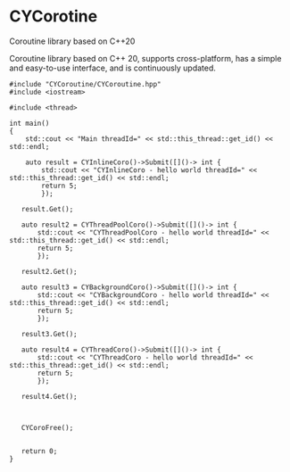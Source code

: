 # CYCorotine
Coroutine library based on C++20

Coroutine library based on C++ 20, supports cross-platform, has a simple and easy-to-use interface, and is continuously updated.

```
#include "CYCoroutine/CYCoroutine.hpp"
#include <iostream>

#include <thread>

int main()
{
    std::cout << "Main threadId=" << std::this_thread::get_id() << std::endl;

    auto result = CYInlineCoro()->Submit([]()-> int {
        std::cout << "CYInlineCoro - hello world threadId=" << std::this_thread::get_id() << std::endl;
        return 5;
        });

   result.Get();

   auto result2 = CYThreadPoolCoro()->Submit([]()-> int {
       std::cout << "CYThreadPoolCoro - hello world threadId=" << std::this_thread::get_id() << std::endl;
       return 5;
       });

   result2.Get();

   auto result3 = CYBackgroundCoro()->Submit([]()-> int {
       std::cout << "CYBackgroundCoro - hello world threadId=" << std::this_thread::get_id() << std::endl;
       return 5;
       });

   result3.Get();

   auto result4 = CYThreadCoro()->Submit([]()-> int {
       std::cout << "CYThreadCoro - hello world threadId=" << std::this_thread::get_id() << std::endl;
       return 5;
       });

   result4.Get();



   CYCoroFree();


   return 0;
}
```
